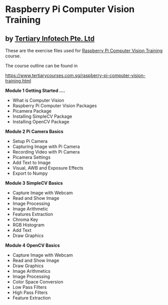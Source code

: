 # Raspberry Pi Computer Vision Training
## by [Tertiary Infotech Pte. Ltd](https://www.tertiarycourses.com.sg/)

These are the exercise files used for [Raspberry Pi Computer Vision Training](https://www.tertiarycourses.com.sg/raspberry-pi-computer-vision-training.html) course. 

The course outline can be found in 

https://www.tertiarycourses.com.sg/raspberry-pi-computer-vision-training.html

<p><strong>Module 1 Getting Started &hellip;.</strong></p>
<ul>
<li>What is Computer Vision</li>
<li>Raspberry Pi Computer Vision Packages</li>
<li>Picamera Package</li>
<li>Installing SimpleCV Package</li>
<li>Installing OpenCV Package</li>
</ul>
<p><strong>Module 2 Pi Camera Basics</strong></p>
<ul>
<li>Setup Pi Camera</li>
<li>Capturing Image with Pi Camera</li>
<li>Recording Video with Pi Camera</li>
<li>Picamera Settings</li>
<li>Add Text to Image</li>
<li>Visual, AWB and Exposure Effects</li>
<li>Export to Numpy</li>
</ul>
<p><strong>Module 3 SimpleCV Basics</strong> </p>
<ul>
<li>Capture Image with Webcam</li>
<li>Read and Show Image</li>
<li>Image Processing</li>
<li>Image Arithmetic</li>
<li>Features Extraction</li>
<li>Chroma Key</li>
<li>RGB Histogram</li>
<li>Add Text&nbsp;</li>
<li>Draw Graphics</li>
</ul>
<p><strong>Module 4 OpenCV Basics</strong></p>
<ul>
<li>Capture Image with Webcam</li>
<li>Read and Show Image</li>
<li>Draw Graphics</li>
<li>Image Arithmetics</li>
<li>Image Processing</li>
<li>Color Space Conversion</li>
<li>Low Pass Filters</li>
<li>High Pass Filters</li>
<li>Feature Extraction</li>
</ul>

